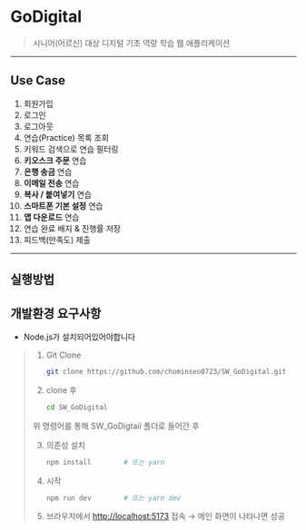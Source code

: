 # GoDigital
> 시니어(어르신) 대상 디지털 기초 역량 학습 웹 애플리케이션  

---

## Use Case
1. 회원가입  
2. 로그인  
3. 로그아웃  
4. 연습(Practice) 목록 조회  
5. 키워드 검색으로 연습 필터링  
6. **키오스크 주문** 연습  
7. **은행 송금** 연습  
8. **이메일 전송** 연습  
9. **복사 / 붙여넣기** 연습  
10. **스마트폰 기본 설정** 연습  
11. **앱 다운로드** 연습  
12. 연습 완료 배지 & 진행률 저장  
13. 피드백(만족도) 제출  

---

## 실행방법
## 개발환경 요구사항
- Node.js가 설치되어있어야합니다
  
> 1. Git Clone
>    ```bash
>    git clone https://github.com/chominseo0723/SW_GoDigital.git
>    ```
> 2. clone 후
>    ```bash
>    cd SW_GoDigital
>    ```
> 위 명령어를 통해 SW_GoDigtail 폴더로 들어간 후
> 
>3. 의존성 설치  
>    ```bash
>    npm install        # 또는 yarn
>    ```  
> 5. 시작
>    ```bash
>    npm run dev        # 또는 yarn dev
>    ```  
> 6. 브라우저에서 <http://localhost:5173> 접속 → 메인 화면이 나타나면 성공
